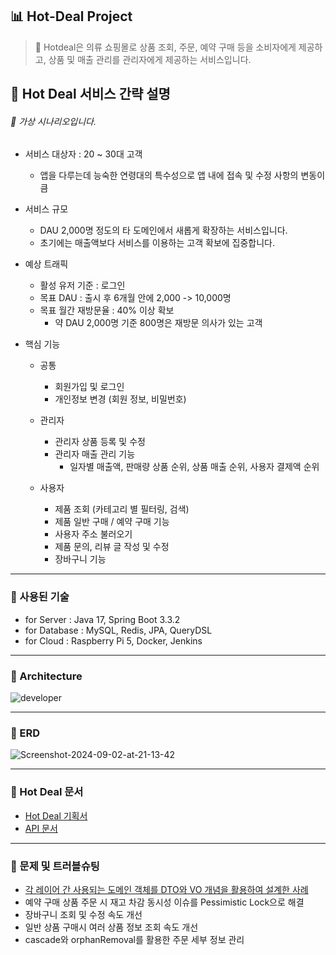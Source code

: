 ## 📊 Hot-Deal Project

> 👔 Hotdeal은 의류 쇼핑몰로 상품 조회, 주문, 예약 구매 등을 소비자에게 제공하고, 상품 및 매출 관리를 관리자에게 제공하는 서비스입니다.

## 🌱 Hot Deal 서비스 간략 설명

###### 🥽 가상 시나리오입니다.

- 서비스 대상자 : 20 ~ 30대 고객
    - 앱을 다루는데 능숙한 연령대의 특수성으로 앱 내에 접속 및 수정 사항의 변동이 큼


- 서비스 규모
    - DAU 2,000명 정도의 타 도메인에서 새롭게 확장하는 서비스입니다.
    - 초기에는 매출액보다 서비스를 이용하는 고객 확보에 집중합니다.


- 예상 트래픽
    - 활성 유저 기준 : 로그인
    - 목표 DAU : 출시 후 6개월 안에 2,000 -> 10,000명
    - 목표 월간 재방문율 : 40% 이상 확보
        - 약 DAU 2,000명 기준 800명은 재방문 의사가 있는 고객


- 핵심 기능
    - 공통
        - 회원가입 및 로그인
        - 개인정보 변경 (회원 정보, 비밀번호)

    - 관리자
        - 관리자 상품 등록 및 수정
        - 관리자 매출 관리 기능
            - 일자별 매출액, 판매량 상품 순위, 상품 매출 순위, 사용자 결제액 순위

    - 사용자
        - 제품 조회 (카테고리 별 필터링, 검색)
        - 제품 일반 구매 / 예약 구매 기능
        - 사용자 주소 불러오기
        - 제품 문의, 리뷰 글 작성 및 수정
        - 장바구니 기능

---

### 🌱 사용된 기술

- for Server : Java 17, Spring Boot 3.3.2
- for Database : MySQL, Redis, JPA, QueryDSL
- for Cloud :  Raspberry Pi 5, Docker, Jenkins

---

### 🌱 Architecture

<img src="https://i.ibb.co/NZqvGfw/developer.jpg" alt="developer" border="0">

---

### 🌱 ERD

<img src="https://i.ibb.co/Sw5BrvP/Screenshot-2024-09-02-at-21-13-42.png" alt="Screenshot-2024-09-02-at-21-13-42" border="0" />

---

### 🌱 Hot Deal 문서

- [Hot Deal 기획서](https://florentine-porch-8b4.notion.site/Hot-Deal-fdcbc0df2fdd4c18b2d2b1fbf98430ae)
- [API 문서](http://221.163.118.12:30000/docs/index.html)

---

### 🌱 문제 및 트러블슈팅

- [각 레이어 간 사용되는 도메인 객체를 DTO와 VO 개념을 활용하여 설계한 사례](https://syeon2.github.io/devlog/hotdeal-domain.html)
- 예약 구매 상품 주문 시 재고 차감 동시성 이슈를 Pessimistic Lock으로 해결
- 장바구니 조회 및 수정 속도 개선
- 일반 상품 구매시 여러 상품 정보 조회 속도 개선
- cascade와 orphanRemoval를 활용한 주문 세부 정보 관리
